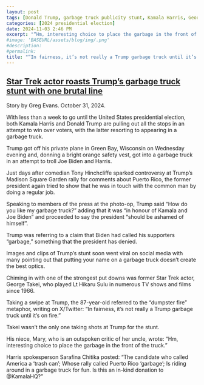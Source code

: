 ```yaml
---
layout: post
tags: [Donald Trump, garbage truck publicity stunt, Kamala Harris, George Takei, Star Trek, Mary Trump]
categories: [2024 presidential election]
date: 2024-11-03 2:46 PM
excerpt: "“Hm, interesting choice to place the garbage in the front of the truck.” – Mary Trump, psychologist, Donald's niece"
#image: 'BASEURL/assets/blog/img/.png'
#description:
#permalink:
title: "“In fairness, it’s not really a Trump garbage truck until it’s on fire.” – George Takei portrayed Lt. Hikaru. Sulu on Star Trek"
---
```



## [Star Trek actor roasts Trump’s garbage truck stunt with one brutal line](https://www.independent.co.uk/arts-entertainment/tv/news/trump-garbage-truck-george-takei-b2638940.html)

Story by Greg Evans. October 31, 2024.

With less than a week to go until the United States presidential election, both Kamala Harris and Donald Trump are pulling out all the stops in an attempt to win over voters, with the latter resorting to appearing in a garbage truck.

Trump got off his private plane in Green Bay, Wisconsin on Wednesday evening and, donning a bright orange safety vest, got into a garbage truck in an attempt to troll Joe Biden and Harris.

Just days after comedian Tony Hinchcliffe sparked controversy at Trump’s Madison Square Garden rally for comments about Puerto Rico, the former president again tried to show that he was in touch with the common man by doing a regular job.

Speaking to members of the press at the photo-op, Trump said “How do you like my garbage truck?” adding that it was “in honour of Kamala and Joe Biden” and proceeded to say the president “should be ashamed of himself”.

Trump was referring to a claim that Biden had called his supporters “garbage,” something that the president has denied.

Images and clips of Trump’s stunt soon went viral on social media with many pointing out that putting your name on a garbage truck doesn’t create the best optics.

Chiming in with one of the strongest put downs was former Star Trek actor, George Takei, who played Lt Hikaru Sulu in numerous TV shows and films since 1966.

Taking a swipe at Trump, the 87-year-old referred to the “dumpster fire” metaphor, writing on X/Twitter: “In fairness, it’s not really a Trump garbage truck until it’s on fire.”

Takei wasn’t the only one taking shots at Trump for the stunt.

His niece, Mary, who is an outspoken critic of her uncle, wrote: “Hm, interesting choice to place the garbage in the front of the truck.”

Harris spokesperson Sarafina Chitika posted: “The candidate who called America a ‘trash can’; Whose rally called Puerto Rico ‘garbage’; Is riding around in a garbage truck for fun. Is this an in-kind donation to @KamalaHQ?”
